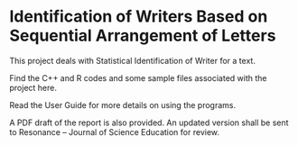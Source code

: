 # Identification of Writers Based on Sequential Arrangement of Letters

This project deals with Statistical Identification of Writer for a text.

Find the C++ and R codes and some sample files associated with the project here.

Read the User Guide for more details on using the programs.

A PDF draft of the report is also provided. An updated version shall be sent to Resonance – Journal of Science Education for review.
